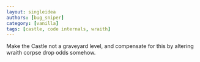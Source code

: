 ```yaml
---
layout: singleidea
authors: [bug_sniper]
category: [vanilla]
tags: [castle, code internals, wraith]
---
```

Make the Castle not a graveyard level, and compensate for this by altering wraith corpse drop odds somehow.

